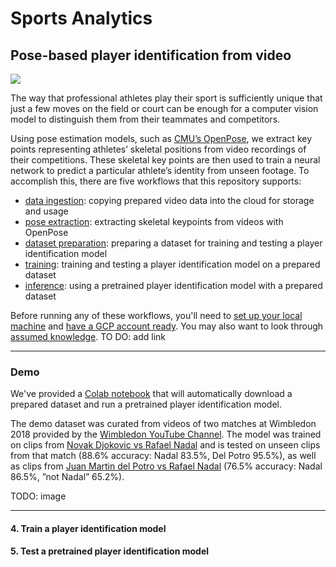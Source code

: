 # Sports Analytics
## Pose-based player identification from  video

![](img/barcelona_demo.gif)

The way that professional athletes play their sport is sufficiently unique that just a few moves on the field or court can be enough for a computer vision model to distinguish them from their teammates and competitors.

Using pose estimation models, such as [CMU’s OpenPose](https://github.com/CMU-Perceptual-Computing-Lab/openpose), we extract key points representing athletes’ skeletal positions from video recordings of their competitions. These skeletal key points are then used to train a neural network to predict a particular athlete’s identity from unseen footage. To accomplish this, there are five workflows that this repository supports:

* [data ingestion](data_ingestion): copying prepared video data into the cloud for storage and usage
* [pose extraction](pose_extraction): extracting skeletal keypoints from videos with OpenPose
* [dataset preparation](dataset_preparation): preparing a dataset for training and testing a player identification model
* [training](train): training and testing a player identification model on a prepared dataset
* [inference](infer): using a pretrained player identification model with a prepared dataset

Before running any of these workflows, you'll need to [set up your local machine](docs/local_setup.md) and [have a GCP account ready](https://cloud.google.com/). You may also want to look through [assumed knowledge](). TO DO: add link

---
### Demo

We've provided a [Colab notebook]() that will automatically download a prepared dataset and run a pretrained player identification model.

The demo dataset was curated from videos of two matches at Wimbledon 2018 provided by the [Wimbledon YouTube Channel](https://www.youtube.com/wimbledon). The model was trained on clips from [Novak Djokovic vs Rafael Nadal](https://www.youtube.com/watch?v=V96sSCV03ng) and is tested on unseen clips from that match (88.6% accuracy: Nadal 83.5%, Del Potro 95.5%), as well as clips from [Juan Martin del Potro vs Rafael Nadal](https://www.youtube.com/watch?v=S5LVbZUgM48) (76.5% accuracy: Nadal 86.5%, ”not Nadal” 65.2%).

TODO: image

---


#### **4. Train a player identification model**

#### **5. Test a pretrained player identification model**